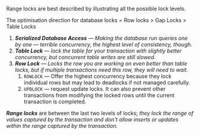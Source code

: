 Range locks are best described by illustrating all the possible lock levels.

The optimisation direction for database locks = Row locks > Gap Locks > Table Locks

1. ***Serialized Database Access*** — *Making the database run queries one by one — terrible concurrency, the highest level of consistency, though.*
2. ***Table Lock*** — *lock the table for your transaction with slightly better concurrency, but concurrent table writes are still slowed.*
3. ***Row Lock*** — *Locks the row you are working on even better than table locks, but if multiple transactions need this row, they will need to wait.*
	1. `ROWLOCK` — Offer the highest concurrency because they lock individual rows but may lead to deadlocks if not managed carefully.
	2. `UPDLOCK` — request update locks. It can also prevent other transactions from modifying the locked rows until the current transaction is completed.

***Range locks*** are between the last two levels of locks; *they lock the range of values captured by the transaction and don't allow inserts or updates within the range captured by the transaction.*

